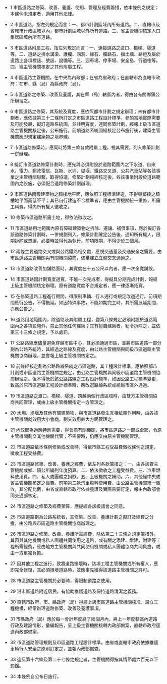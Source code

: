 * 1 市區道路之修築、改善、養護、使用、管理及經費籌措，依本條例之規定；本條例未規定者，適用其他法律。

* 2 市區道路，指左列規定而言：一、都市計劃區域內所有道路。二、直轄市及省轄市行政區域以內，都市計劃區域以外所有道路。三、省主管機關核定人口集居區域內所有道路。

* 3 市區道路附屬工程，指左列規定而言：一、連接道路之渡口、橋樑、隧道等。二、道路之排水溝渠、護欄、涵洞、緣石、欄路石、擋土牆、路燈及屬於道路上各項標誌、號誌、設備等。三、迴車場、停車場、安全島、行道樹等。四、經主管機關核定之其他附屬工程。

* 4 市區道路主管機關，在中央為內政部；在省為省政府；在直轄市為直轄市政府；在市、縣（局）為縣政府（局）。

* 5 市區道路之修築、改善及養護，其在縣（局）轄區內者，得由各有關鄉鎮公所辦理之。

* 6 市區道路之修築，其系統及寬度，應依照都市計劃之規定辦理；未有都市計劃者，應依據第三十二條所訂定之市區道路工程設計標準，參酌當地實際需要及可能發展，擬訂道路系統圖，並註明寬度，連同修築計劃，經報上級市區道路主管機關核定後，公布施行。前項道路系統圖經核定公布施行後，建築主管機關應即規定建築物之境界線。

* 7 市區道路修築時，應同時將第三條各款附屬工程，視其需要，列入修築計劃一併辦理。

* 8 擬訂市區道路修築計劃時，應先與必須附設於道路範圍內之下水道、自來水、電力、郵政電信、瓦斯、水圳、堤堰、鐵路交叉道、公共汽車站等各該事業之主管機關聯繫，取得協議，修築計劃報經核定後，各該事業附設於道路範圍內之設施，必須配合道路修築計劃辦理。

* 9 市區道路兩旁建築物之騎樓地平面，應依照工程標準建造，不得與鄰接之騎樓地平面高低不平；其已自行建造不合標準者，應由主管機關統一重修，所需工料費，得向所有權人徵收之。

* 10 修築市區道路所需土地，得依法徵收之。

* 11 市區道路用地範圍內原有障礙建築物之拆除、遷讓、補償事項，應於擬訂各該道路修築計劃時，一併規劃列入。修築計劃確定公告後，通知所有權人，限期拆除或遷讓，必要時並得代為執行。前項限期，不得少於三個月。

* 12 兩條主要道路交叉或與公路鐵路相交處，應視交通量及交通安全之需要，由市區道路主管機關與有關機關協商，儘量建立立體交叉通過之。

* 13 市區道路改善加舖路面時，其寬度在十五公尺以內者，應一次全寬舖設。

* 14 市區道路因計劃寬度過寬，不能一次完成者，得擬具分期完成計劃，報經上級主管機關核定辦理。原有道路寬度不合規定者，應一律逐漸拓寬。

* 15 在修築道路工程進行期間，得限制車輛、行人通行或規定改道通行。前項期間應行公告，不得拖延。如因特殊事故，不能如期完工時，其所需展延期間，亦應公告之。

* 16 道路用地範圍內，除道路及其附屬工程，暨第八條規定必須附設於道路範圍內之各項設施外，禁止其他任何建築；其有擅自建築者，勒令拆除之，並依第三十三條之規定，予以處罰。

* 17 公路路線應儘量避免穿越市區中心，其必須通過市區，並將市區道路一部分劃為公路系統時，其經過之路線及寬度，由公路主管機關與同級市區道路主管機關協商辦理，並會報上級主管機關核定之。

* 18 前條經核定劃為公路路線系統之市區道路，其工程設計標準，應依照都市計劃或市區道路主管機關之規定，由公路主管機關與同級市區道路主管機關協商辦理之。但不得低於該公路路線之工程設計標準，如因公路工程標準變更，致高於原市區道路工程設計標準時，應改選路線系統或繞越市區外通過。

* 19 市區道路之渡口、橋樑、隧道、跨越兩個行政區域時，由雙方主管機關協商共同管理，或由上級主管機關指定一方管理之。

* 20 水圳、堤堰及其他有關建築物，與市區道路發生互相依賴作用時，由各該主管機關就效用大小會商，劃交效用較大方面管理之。

* 21 內政部為適應特別需要，得會商有關機關，將市區道路之一部或全部，令原主管機關劃交其他機關代管；不需要時，仍應交由原主管機關管理。

* 22 市區道路依本條例修築或改善時，得依市縣工程受益費徵收條例之規定，徵收工程受益費。

* 23 市區道路修築、改善、養護之經費，依左列各款籌措之：一、由各該管主管機關或鄉、鎮公所編列年度預算。二、依法徵收之工程受益費。三、汽車燃料使用費。四、私人或團體之捐獻。五、上級機關之補助。六、其他經中央或省主管機關核定之經費。前項第三款汽車燃料使用費，由公路主管機關統一徵收，其分配比例，由省或直轄市政府依據養護及實際需要訂定，報由內政部會同交通部核定。

* 24 市區道路之修築及經費預算，應提經各該級議會之同意。

* 25 市區道路劃為公路系統者，其修築、改善、養護計劃之擬訂及經費之分擔，由公路與市區道路主管機關協商辦理之。

* 26 市區道路之修築、改善、養護所需經費，除依第二十三條之規定籌措外，其因與其他機關或私人團體共同使用之道路，或有關之添建、增建、附建等工程所需經費，應由地方主管機關與共同使用機關或私人團體協商共同負擔，或由一方單獨負擔。

* 27 因其他工程之進行，致將道路損壞時，該項工程主管機關或所有權人，應即完全修復，其必須損壞道路時，並應事先獲得該道路主管機關之許可。

* 28 市區道路主管機關於必要時，得限制道路之使用。

* 29 沿市區道路附近居民，有協助維護道路及保持道路清潔之義務。

* 30 直轄市政府、市、縣政府（局）得經上級市區道路主管機關核准，設立工程機構，經常辦理道路修築、改善及養護事項。

* 31 市縣政府（局）應於每一會計年度終了兩個月內，將上一年度轄區內道路行政及建設情形，彙編報告，呈上級主管機關核轉內政部備案，直轄市政府逕送內政部備案。

* 32 市區道路管理規則及市區道路工程設計標準，由省或直轄市政府依據維護車輛行人安全之原則訂定之，並報內政部備查。

* 33 違反第十六條及第二十七條之規定者，主管機關得按其情節處六百元以下罰鍰。

* 34 本條例自公布日施行。

